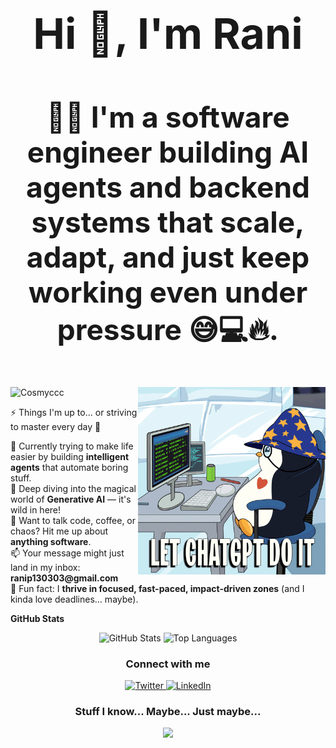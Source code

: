 <h1 align="center" style="font-size: 68px;">Hi 👋, I'm Rani</h1>
<h3 align="center" style="font-size: 46px;">
👩‍💻 I'm a software engineer building AI agents and backend systems that scale, adapt, and just keep working even under pressure 😅💻🔥.
</h3>

<img alt="Coding" align="right" width="300" src="./coding.gif" />

<p align="left">
  <img src="https://komarev.com/ghpvc/?username=Cosmyccc&label=Profile%20views&color=0e75b6&style=flat" alt="Cosmyccc" />
</p>

<p align="left">⚡ Things I'm up to... or striving to master every day 🚀</p>
<p align="left">
 🧠 Currently trying to make life easier by building <b>intelligent agents</b> that automate boring stuff.<br>
 🤖 Deep diving into the magical world of <b>Generative AI</b> — it's wild in here!<br>
 💬 Want to talk code, coffee, or chaos? Hit me up about <b>anything software</b>.<br>
 📫 Your message might just land in my inbox: <b>ranip130303@gmail.com</b><br>
 🤯 Fun fact: I <b>thrive in focused, fast-paced, impact-driven zones</b> (and I kinda love deadlines… maybe).
</p>


<b>GitHub Stats</b>
  <br>
  <p align="center">
    <picture>
      <source 
        srcset="https://github-readme-stats.vercel.app/api?username=Cosmyccc&show_icons=true&line_height=40&theme=dark" 
        media="(prefers-color-scheme: dark)">
      <img 
        src="https://github-readme-stats.vercel.app/api?username=Cosmyccc&show_icons=true&line_height=40&theme=default" 
        alt="GitHub Stats">
    </picture>
    <picture>
      <source 
        srcset="https://github-readme-stats.vercel.app/api/top-langs/?username=Cosmyccc&hide=css,shell&theme=dark" 
        media="(prefers-color-scheme: dark)">
      <img 
        src="https://github-readme-stats.vercel.app/api/top-langs/?username=Cosmyccc&hide=css,shell&theme=dark" 
        alt="Top Languages">
    </picture>
  </p>




<h3 align="center">Connect with me</h3>
<p align="center">
  <a href="https://x.com/Rani_2201" target="_blank">
    <img src="https://skillicons.dev/icons?i=twitter" alt="Twitter"/>
  </a>
  <a href="https://www.linkedin.com/in/your-linkedin-id/" target="_blank">
    <img src="https://skillicons.dev/icons?i=linkedin" alt="LinkedIn"/>
  </a>
</p> 


<h3 align="center"> Stuff I know... Maybe... Just maybe... </h3>
<p align="center"><img src="https://skillicons.dev/icons?i=aws,elasticsearch,fastapi,flask,java,nextjs,react,mongodb,mysql,postgres,prisma,c,cpp,py,docker,kubernetes,git,postman,linux,github&perline=8&theme=dark"/>
</p>

